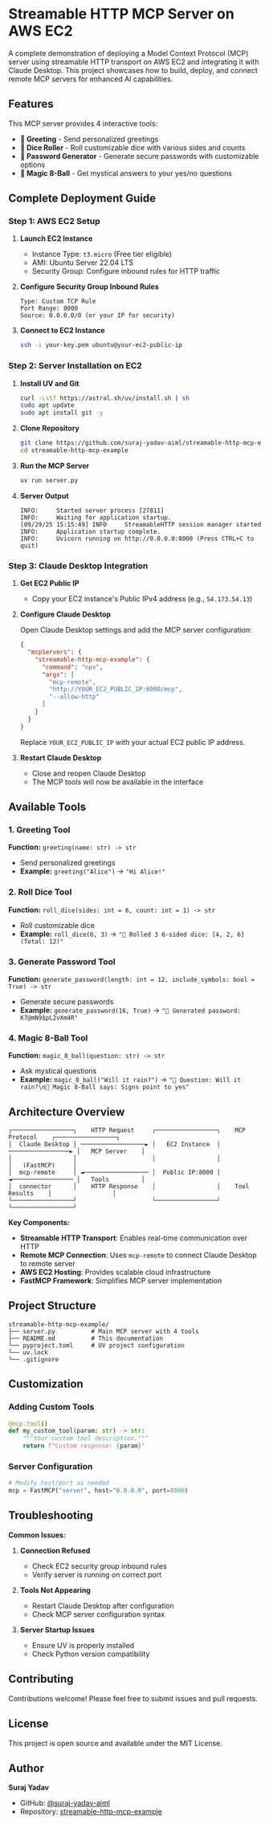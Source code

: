 # Streamable HTTP MCP Server on AWS EC2

A complete demonstration of deploying a Model Context Protocol (MCP) server using streamable HTTP transport on AWS EC2 and integrating it with Claude Desktop. This project showcases how to build, deploy, and connect remote MCP servers for enhanced AI capabilities.

##  Features

This MCP server provides 4 interactive tools:

- **🤝 Greeting** - Send personalized greetings
- **🎲 Dice Roller** - Roll customizable dice with various sides and counts
- **🔐 Password Generator** - Generate secure passwords with customizable options
- **🎱 Magic 8-Ball** - Get mystical answers to your yes/no questions

##  Complete Deployment Guide

### Step 1: AWS EC2 Setup

1. **Launch EC2 Instance**
   - Instance Type: `t3.micro` (Free tier eligible)
   - AMI: Ubuntu Server 22.04 LTS
   - Security Group: Configure inbound rules for HTTP traffic

2. **Configure Security Group Inbound Rules**
   ```
   Type: Custom TCP Rule
   Port Range: 8000
   Source: 0.0.0.0/0 (or your IP for security)
   ```

3. **Connect to EC2 Instance**
   ```bash
   ssh -i your-key.pem ubuntu@your-ec2-public-ip
   ```

### Step 2: Server Installation on EC2

1. **Install UV and Git**
   ```bash
   curl -LsSf https://astral.sh/uv/install.sh | sh
   sudo apt update
   sudo apt install git -y
   ```

2. **Clone Repository**
   ```bash
   git clone https://github.com/suraj-yadav-aiml/streamable-http-mcp-example.git
   cd streamable-http-mcp-example
   ```

3. **Run the MCP Server**
   ```bash
   uv run server.py
   ```

4. **Server Output**
   ```
   INFO:     Started server process [27811]
   INFO:     Waiting for application startup.
   [09/29/25 15:15:49] INFO     StreamableHTTP session manager started
   INFO:     Application startup complete.
   INFO:     Uvicorn running on http://0.0.0.0:8000 (Press CTRL+C to quit)
   ```

### Step 3: Claude Desktop Integration

1. **Get EC2 Public IP**
   - Copy your EC2 instance's Public IPv4 address (e.g., `54.173.54.13`)

2. **Configure Claude Desktop**

   Open Claude Desktop settings and add the MCP server configuration:

   ```json
   {
     "mcpServers": {
       "streamable-http-mcp-example": {
         "command": "npx",
         "args": [
           "mcp-remote",
           "http://YOUR_EC2_PUBLIC_IP:8000/mcp",
           "--allow-http"
         ]
       }
     }
   }
   ```

   Replace `YOUR_EC2_PUBLIC_IP` with your actual EC2 public IP address.

3. **Restart Claude Desktop**
   - Close and reopen Claude Desktop
   - The MCP tools will now be available in the interface

## Available Tools

### 1. Greeting Tool
**Function:** `greeting(name: str) -> str`
- Send personalized greetings
- **Example:** `greeting("Alice")` → `"Hi Alice!"`

### 2. Roll Dice Tool
**Function:** `roll_dice(sides: int = 6, count: int = 1) -> str`
- Roll customizable dice
- **Example:** `roll_dice(6, 3)` → `"🎲 Rolled 3 6-sided dice: [4, 2, 6] (Total: 12)"`

### 3. Generate Password Tool
**Function:** `generate_password(length: int = 12, include_symbols: bool = True) -> str`
- Generate secure passwords
- **Example:** `generate_password(16, True)` → `"🔐 Generated password: K7@mN9$pL2vXm4R"`

### 4. Magic 8-Ball Tool
**Function:** `magic_8_ball(question: str) -> str`
- Ask mystical questions
- **Example:** `magic_8_ball("Will it rain?")` → `"🎱 Question: Will it rain?\n🔮 Magic 8-Ball says: Signs point to yes"`

## Architecture Overview

```
┌─────────────────┐    HTTP Request     ┌─────────────────┐    MCP Protocol    ┌─────────────────┐
│  Claude Desktop │ ──────────────────► │   EC2 Instance  │ ─────────────────► │   MCP Server    │
│                 │                     │                 │                    │   (FastMCP)     │
│  mcp-remote     │ ◄────────────────── │  Public IP:8000 │ ◄───────────────── │   Tools         │
│  connector      │    HTTP Response    │                 │    Tool Results    │                 │
└─────────────────┘                     └─────────────────┘                    └─────────────────┘
```

**Key Components:**
- **Streamable HTTP Transport**: Enables real-time communication over HTTP
- **Remote MCP Connection**: Uses `mcp-remote` to connect Claude Desktop to remote server
- **AWS EC2 Hosting**: Provides scalable cloud infrastructure
- **FastMCP Framework**: Simplifies MCP server implementation

## Project Structure

```
streamable-http-mcp-example/
├── server.py          # Main MCP server with 4 tools
├── README.md          # This documentation
└── pyproject.toml     # UV project configuration
└── uv.lock
└── .gitignore
```

## Customization


### Adding Custom Tools
```python
@mcp.tool()
def my_custom_tool(param: str) -> str:
    """Your custom tool description."""
    return f"Custom response: {param}"
```

### Server Configuration
```python
# Modify host/port as needed
mcp = FastMCP("server", host="0.0.0.0", port=8000)
```

##  Troubleshooting

**Common Issues:**

1. **Connection Refused**
   - Check EC2 security group inbound rules
   - Verify server is running on correct port

2. **Tools Not Appearing**
   - Restart Claude Desktop after configuration
   - Check MCP server configuration syntax

3. **Server Startup Issues**
   - Ensure UV is properly installed
   - Check Python version compatibility



##  Contributing

Contributions welcome! Please feel free to submit issues and pull requests.

## License

This project is open source and available under the MIT License.

## Author

**Suraj Yadav**
- GitHub: [@suraj-yadav-aiml](https://github.com/suraj-yadav-aiml)
- Repository: [streamable-http-mcp-example](https://github.com/suraj-yadav-aiml/streamable-http-mcp-example)
